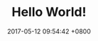 ---
layout: single
title:  "Hello World!"
date:   2017-05-12 09:54:42 +0800
categories: Hello World
---